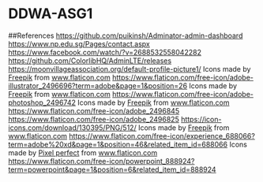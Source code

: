 # DDWA-ASG1

##References
https://github.com/puikinsh/Adminator-admin-dashboard
https://www.np.edu.sg/Pages/contact.aspx
https://www.facebook.com/watch/?v=2688532558042282
https://github.com/ColorlibHQ/AdminLTE/releases
https://moonvillageassociation.org/default-profile-picture1/
Icons made by <a href="https://www.flaticon.com/authors/freepik" title="Freepik">Freepik</a> from <a href="https://www.flaticon.com/" title="Flaticon"> www.flaticon.com</a>
https://www.flaticon.com/free-icon/adobe-illustrator_2496696?term=adobe&page=1&position=26
Icons made by <a href="http://www.freepik.com/" title="Freepik">Freepik</a> from <a href="https://www.flaticon.com/" title="Flaticon"> www.flaticon.com</a>
https://www.flaticon.com/free-icon/adobe-photoshop_2496742
Icons made by <a href="http://www.freepik.com/" title="Freepik">Freepik</a> from <a href="https://www.flaticon.com/" title="Flaticon"> www.flaticon.com</a>
https://www.flaticon.com/free-icon/adobe_2496845
https://www.flaticon.com/free-icon/adobe_2496825
https://icon-icons.com/download/130395/PNG/512/
Icons made by <a href="https://www.flaticon.com/authors/freepik" title="Freepik">Freepik</a> from <a href="https://www.flaticon.com/" title="Flaticon"> www.flaticon.com</a>
https://www.flaticon.com/free-icon/experience_688066?term=adobe%20xd&page=1&position=46&related_item_id=688066
Icons made by <a href="https://www.flaticon.com/authors/pixel-perfect" title="Pixel perfect">Pixel perfect</a> from <a href="https://www.flaticon.com/" title="Flaticon"> www.flaticon.com</a>
https://www.flaticon.com/free-icon/powerpoint_888924?term=powerpoint&page=1&position=6&related_item_id=888924
